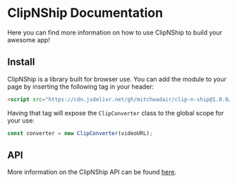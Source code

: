 # ClipNShip Documentation

Here you can find more information on how to use ClipNShip to build your awesome app!

## Install

ClipNShip is a library built for browser use. You can add the module to your page by inserting the following tag in your header:

```html
<script src="https://cdn.jsdelivr.net/gh/mitchwadair/clip-n-ship@1.0.0/dist/clipnship.min.js"></script>
```

Having that tag will expose the `ClipConverter` class to the global scope for your use:

```js
const converter = new ClipConverter(videoURL);
```

## API

More information on the ClipNShip API can be found [here](/api.md).
